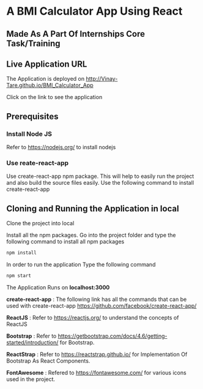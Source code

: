 # A BMI Calculator App Using React 

## Made As A Part Of Internships Core Task/Training

## Live Application URL

The Application is deployed on http://Vinay-Tare.github.io/BMI_Calculator_App

Click on the link to see the application

## Prerequisites

### Install Node JS
Refer to https://nodejs.org/ to install nodejs

### Use reate-react-app
Use create-react-app npm package. This will help to easily run the project and also build the source files easily. Use the following command to install create-react-app

## Cloning and Running the Application in local

Clone the project into local

Install all the npm packages. Go into the project folder and type the following command to install all npm packages

```bash
npm install
```

In order to run the application Type the following command

```bash
npm start
```

The Application Runs on **localhost:3000**

**create-react-app** : The following link has all the commands that can be used with create-react-app
https://github.com/facebook/create-react-app/

**ReactJS** : Refer to https://reactjs.org/ to understand the concepts of ReactJS

**Bootstrap** : Refer to https://getbootstrap.com/docs/4.6/getting-started/introduction/ for Bootstrap.

**ReactStrap** : Refer to https://reactstrap.github.io/ for Implementation Of Bootstrap As React Components.

**FontAwesome** : Refered to https://fontawesome.com/ for various icons used in the project.
